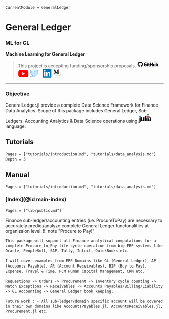 ```@meta
CurrentModule = GeneralLedger
```

# General Ledger
### ML for GL 
**Machine Learning for General Ledger**

> This project is accepting funding/sponsorship proposals.
[![GitHub](images/github.png)](https://github.com/AmitXShukla)
[![YouTube](images/youtube.png)](http://youtube.com/AmitShukla_AI)
[![Twitter](images/twitter.png)](http://twitter.com/ashuklax)
[![LinkedIn](images/linkedin.png)](https://www.linkedin.com/in/ashuklax)
[![Medium](images/medium.png)](https://medium.com/@Amit_Shukla)

---

### Objective
GeneralLedger.jl provide a complete Data Science Framework for Finance Data Analytics.
Scope of this package includes General Ledger, Sub-Ledgers, Accounting Analytics & Data Science operations using [![JuliaLang](images/julia.png)](https://julialang.org) language.

## Tutorials

```@contents
Pages = ["tutorials/introduction.md", "tutorials/data_analysis.md"]
Depth = 3
```

## Manual

```@contents
Pages = ["tutorials/introduction.md", "tutorials/data_analysis.md"]
```

### [Index](@id main-index)

```@index
Pages = ["lib/public.md"]
```

Finance sub-ledger/accounting entries (i.e. ProcureToPay) are necessary to accurately predict/analyze complete General Ledger functonalities at organizaion level.
!!! note "Procure to Pay!"

    This package will support all Finance analytical computations for a complete Procure_to_Pay life cycle operation from big ERP systems like
    Oracle, PeopleSoft, SAP, Tally, Intuit, QuickBooks etc.

    I will cover examples from ERP Domains like GL (General Ledger), AP (Accounts Payable), AR (Account Receivables), B2P (Buy to Pay), Expense, Travel & Time, HCM Human Capital Management, CRM etc.

    Requestions -> Orders -> Procurement -> Inventory cycle counting -> Match Exceptions -> Receivables -> Accounts Payables/Billing/Liability -> GL Accounting -> General Ledger book keeping.

    Future work : - All sub-ledger/domain specific account will be covered in their own domains like AccountsPayables.jl, AccountsReceivables.jl, Procurement.jl etc.
